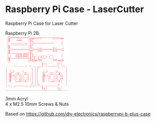 Raspberry Pi Case - LaserCutter
===============

Raspberry Pi Case for Laser Cutter<br>

Raspberry Pi 2B <br>
<img src="https://raw.githubusercontent.com/ohwada/LaserCutter/master/raspberry_pi/raspberry_pi_2b_case.png" width="200" />

3mm Acryl <br>
4 x M2.5 10mm Screws & Nuts <br>

Based on https://github.com/diy-electronics/raspberrypi-b-plus-case
